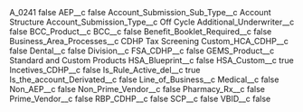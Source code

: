 <?xml version="1.0" encoding="UTF-8"?>
<CustomMetadata xmlns="http://soap.sforce.com/2006/04/metadata" xmlns:xsi="http://www.w3.org/2001/XMLSchema-instance" xmlns:xsd="http://www.w3.org/2001/XMLSchema">
    <label>A_0241</label>
    <protected>false</protected>
    <values>
        <field>AEP__c</field>
        <value xsi:type="xsd:boolean">false</value>
    </values>
    <values>
        <field>Account_Submission_Sub_Type__c</field>
        <value xsi:type="xsd:string">Account Structure</value>
    </values>
    <values>
        <field>Account_Submission_Type__c</field>
        <value xsi:type="xsd:string">Off Cycle</value>
    </values>
    <values>
        <field>Additional_Underwriter__c</field>
        <value xsi:type="xsd:boolean">false</value>
    </values>
    <values>
        <field>BCC_Product__c</field>
        <value xsi:nil="true"/>
    </values>
    <values>
        <field>BCC__c</field>
        <value xsi:type="xsd:boolean">false</value>
    </values>
    <values>
        <field>Benefit_Booklet_Required__c</field>
        <value xsi:type="xsd:boolean">false</value>
    </values>
    <values>
        <field>Business_Area_Processes__c</field>
        <value xsi:type="xsd:string">CDHP Tax Screening</value>
    </values>
    <values>
        <field>Custom_HCA_CDHP__c</field>
        <value xsi:type="xsd:boolean">false</value>
    </values>
    <values>
        <field>Dental__c</field>
        <value xsi:type="xsd:boolean">false</value>
    </values>
    <values>
        <field>Division__c</field>
        <value xsi:nil="true"/>
    </values>
    <values>
        <field>FSA_CDHP__c</field>
        <value xsi:type="xsd:boolean">false</value>
    </values>
    <values>
        <field>GEMS_Product__c</field>
        <value xsi:type="xsd:string">Standard and Custom Products</value>
    </values>
    <values>
        <field>HSA_Blueprint__c</field>
        <value xsi:type="xsd:boolean">false</value>
    </values>
    <values>
        <field>HSA_Custom__c</field>
        <value xsi:type="xsd:boolean">true</value>
    </values>
    <values>
        <field>Incetives_CDHP__c</field>
        <value xsi:type="xsd:boolean">false</value>
    </values>
    <values>
        <field>Is_Rule_Active_del__c</field>
        <value xsi:type="xsd:boolean">true</value>
    </values>
    <values>
        <field>Is_the_account_Derivated__c</field>
        <value xsi:type="xsd:boolean">false</value>
    </values>
    <values>
        <field>Line_of_Business__c</field>
        <value xsi:nil="true"/>
    </values>
    <values>
        <field>Medical__c</field>
        <value xsi:type="xsd:boolean">false</value>
    </values>
    <values>
        <field>Non_AEP__c</field>
        <value xsi:type="xsd:boolean">false</value>
    </values>
    <values>
        <field>Non_Prime_Vendor__c</field>
        <value xsi:type="xsd:boolean">false</value>
    </values>
    <values>
        <field>Pharmacy_Rx__c</field>
        <value xsi:type="xsd:boolean">false</value>
    </values>
    <values>
        <field>Prime_Vendor__c</field>
        <value xsi:type="xsd:boolean">false</value>
    </values>
    <values>
        <field>RBP_CDHP__c</field>
        <value xsi:type="xsd:boolean">false</value>
    </values>
    <values>
        <field>SCP__c</field>
        <value xsi:type="xsd:boolean">false</value>
    </values>
    <values>
        <field>VBID__c</field>
        <value xsi:type="xsd:boolean">false</value>
    </values>
</CustomMetadata>
